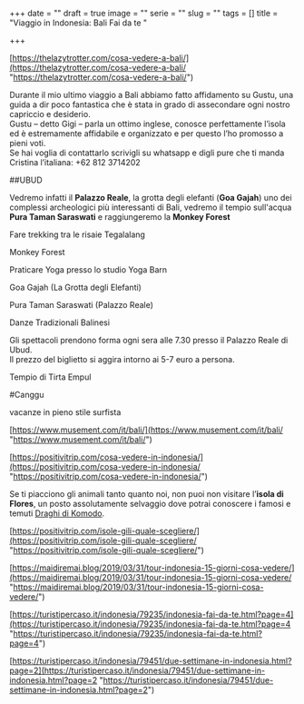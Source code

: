 +++
date = ""
draft = true
image = ""
serie = ""
slug = ""
tags = []
title = "Viaggio in Indonesia: Bali Fai da te "

+++

[https://thelazytrotter.com/cosa-vedere-a-bali/](https://thelazytrotter.com/cosa-vedere-a-bali/ "https://thelazytrotter.com/cosa-vedere-a-bali/")

Durante il mio ultimo viaggio a Bali abbiamo fatto affidamento su Gustu, una guida a dir poco fantastica che è stata in grado di assecondare ogni nostro capriccio e desiderio.  
Gustu – detto Gigi – parla un ottimo inglese, conosce perfettamente l’isola ed è estremamente affidabile e organizzato e per questo l’ho promosso a pieni voti.  
Se hai voglia di contattarlo scrivigli su whatsapp e digli pure che ti manda Cristina l’italiana: +62 812 3714202

\##UBUD

Vedremo infatti il **Palazzo Reale**, la grotta degli elefanti (**Goa Gajah**) uno dei complessi archeologici più interessanti di Bali, vedremo il tempio sull'acqua **Pura Taman Saraswati** e raggiungeremo la **Monkey Forest**

Fare trekking tra le risaie Tegalalang

Monkey Forest

Praticare Yoga presso lo studio Yoga Barn

Goa Gajah (La Grotta degli Elefanti)

Pura Taman Saraswati (Palazzo Reale)

Danze Tradizionali Balinesi

Gli spettacoli prendono forma ogni sera alle 7.30 presso il Palazzo Reale di Ubud.  
Il prezzo del biglietto si aggira intorno ai 5-7 euro a persona.

Tempio di Tirta Empul

\#Canggu

vacanze in pieno stile surfista

[https://www.musement.com/it/bali/](https://www.musement.com/it/bali/ "https://www.musement.com/it/bali/")

[https://positivitrip.com/cosa-vedere-in-indonesia/](https://positivitrip.com/cosa-vedere-in-indonesia/ "https://positivitrip.com/cosa-vedere-in-indonesia/")

Se ti piacciono gli animali tanto quanto noi, non puoi non visitare l’**isola di Flores**, un posto assolutamente selvaggio dove potrai conoscere i famosi e temuti [Draghi di Komodo](https://positivitrip.com/isola-del-drago-di-komodo/).

[https://positivitrip.com/isole-gili-quale-scegliere/](https://positivitrip.com/isole-gili-quale-scegliere/ "https://positivitrip.com/isole-gili-quale-scegliere/")

[https://maidiremai.blog/2019/03/31/tour-indonesia-15-giorni-cosa-vedere/](https://maidiremai.blog/2019/03/31/tour-indonesia-15-giorni-cosa-vedere/ "https://maidiremai.blog/2019/03/31/tour-indonesia-15-giorni-cosa-vedere/")

[https://turistipercaso.it/indonesia/79235/indonesia-fai-da-te.html?page=4](https://turistipercaso.it/indonesia/79235/indonesia-fai-da-te.html?page=4 "https://turistipercaso.it/indonesia/79235/indonesia-fai-da-te.html?page=4")

[https://turistipercaso.it/indonesia/79451/due-settimane-in-indonesia.html?page=2](https://turistipercaso.it/indonesia/79451/due-settimane-in-indonesia.html?page=2 "https://turistipercaso.it/indonesia/79451/due-settimane-in-indonesia.html?page=2")